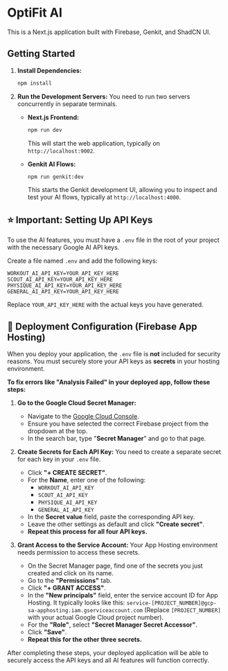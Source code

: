 # OptiFit AI

This is a Next.js application built with Firebase, Genkit, and ShadCN UI.

## Getting Started

1.  **Install Dependencies:**
    ```bash
    npm install
    ```

2.  **Run the Development Servers:**
    You need to run two servers concurrently in separate terminals.

    *   **Next.js Frontend:**
        ```bash
        npm run dev
        ```
        This will start the web application, typically on `http://localhost:9002`.

    *   **Genkit AI Flows:**
        ```bash
        npm run genkit:dev
        ```
        This starts the Genkit development UI, allowing you to inspect and test your AI flows, typically at `http://localhost:4000`.

## ⭐️ Important: Setting Up API Keys

To use the AI features, you must have a `.env` file in the root of your project with the necessary Google AI API keys.

Create a file named `.env` and add the following keys:

```
WORKOUT_AI_API_KEY=YOUR_API_KEY_HERE
SCOUT_AI_API_KEY=YOUR_API_KEY_HERE
PHYSIQUE_AI_API_KEY=YOUR_API_KEY_HERE
GENERAL_AI_API_KEY=YOUR_API_KEY_HERE
```

Replace `YOUR_API_KEY_HERE` with the actual keys you have generated.

## 🚀 Deployment Configuration (Firebase App Hosting)

When you deploy your application, the `.env` file is **not** included for security reasons. You must securely store your API keys as **secrets** in your hosting environment.

**To fix errors like "Analysis Failed" in your deployed app, follow these steps:**

1.  **Go to the Google Cloud Secret Manager:**
    *   Navigate to the [Google Cloud Console](https://console.cloud.google.com/).
    *   Ensure you have selected the correct Firebase project from the dropdown at the top.
    *   In the search bar, type "**Secret Manager**" and go to that page.

2.  **Create Secrets for Each API Key:**
    You need to create a separate secret for each key in your `.env` file.

    *   Click **"+ CREATE SECRET"**.
    *   For the **Name**, enter one of the following:
        *   `WORKOUT_AI_API_KEY`
        *   `SCOUT_AI_API_KEY`
        *   `PHYSIQUE_AI_API_KEY`
        *   `GENERAL_AI_API_KEY`
    *   In the **Secret value** field, paste the corresponding API key.
    *   Leave the other settings as default and click **"Create secret"**.
    *   **Repeat this process for all four API keys.**

3.  **Grant Access to the Service Account:**
    Your App Hosting environment needs permission to access these secrets.
    *   On the Secret Manager page, find one of the secrets you just created and click on its name.
    *   Go to the **"Permissions"** tab.
    *   Click **"+ GRANT ACCESS"**.
    *   In the **"New principals"** field, enter the service account ID for App Hosting. It typically looks like this:
        `service-[PROJECT_NUMBER]@gcp-sa-apphosting.iam.gserviceaccount.com`
        (Replace `[PROJECT_NUMBER]` with your actual Google Cloud project number).
    *   For the **"Role"**, select **"Secret Manager Secret Accessor"**.
    *   Click **"Save"**.
    *   **Repeat this for the other three secrets.**

After completing these steps, your deployed application will be able to securely access the API keys and all AI features will function correctly.
